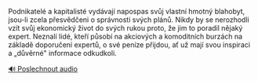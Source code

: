 
Podnikatelé a kapitalisté vydávají napospas svůj vlastní hmotný blahobyt, jsou-li zcela přesvědčeni o správnosti svých plánů. Nikdy by se nerozhodli vzít svůj ekonomický život do svých rukou proto, že jim to poradil nějaký expert. Neznalí lidé, kteří působí na akciových a komoditních burzách na základě doporučení expertů, o své peníze přijdou, ať už mají svou inspiraci a „důvěrné" informace odkudkoli.

[🔊 Poslechnout audio](/data/7-paragraphs/audio/chapter_169/para_013-Podnikatel-a-kapitalist-vydvaj-napospas-svj-v.mp3)
